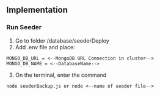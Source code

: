 ## Implementation
### Run Seeder
1. Go to folder /database/seederDeploy
2. Add .env file and place:
```
MONGO_DB_URL = <--MongoDB URL Connection in cluster-->
MONGO_DB_NAME = <--DatabaseName-->
```
3. On the terminal, enter the command
```
node seederBackup.js or node <--name of seeder file-->
```
